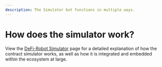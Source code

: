 ```yaml
---
description: The Simulator bot functions in multiple ways.
---
```


# How does the simulator work?

View the [DeFi-Robot Simulator](../utilities/analysis-tools/contract-simulator/) page for a detailed explanation of how the contract simulator works, as well as how it is integrated and embedded within the ecosystem at large.
